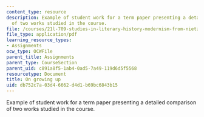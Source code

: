 ```yaml
---
content_type: resource
description: Example of student work for a term paper presenting a detailed comparison
  of two works studied in the course.
file: /courses/21l-709-studies-in-literary-history-modernism-from-nietzsche-to-fellini-fall-2010/db752c7a03d46662d4d1b69bc6843b15_MIT21L_709F10_assn03.pdf
file_type: application/pdf
learning_resource_types:
- Assignments
ocw_type: OCWFile
parent_title: Assignments
parent_type: CourseSection
parent_uid: c891a8f5-1ab4-0ad5-7a49-119d6d5f5568
resourcetype: Document
title: On growing up
uid: db752c7a-03d4-6662-d4d1-b69bc6843b15
---
```

Example of student work for a term paper presenting a detailed comparison of two works studied in the course.

